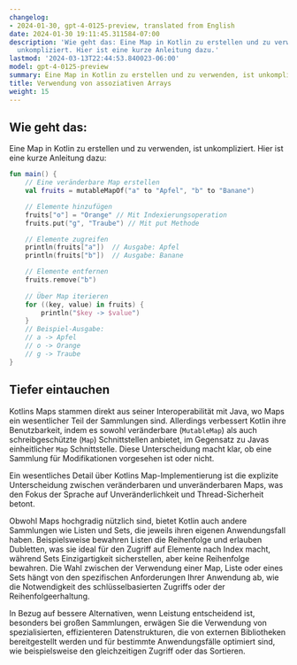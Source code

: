 ```yaml
---
changelog:
- 2024-01-30, gpt-4-0125-preview, translated from English
date: 2024-01-30 19:11:45.311584-07:00
description: 'Wie geht das: Eine Map in Kotlin zu erstellen und zu verwenden, ist
  unkompliziert. Hier ist eine kurze Anleitung dazu.'
lastmod: '2024-03-13T22:44:53.840023-06:00'
model: gpt-4-0125-preview
summary: Eine Map in Kotlin zu erstellen und zu verwenden, ist unkompliziert.
title: Verwendung von assoziativen Arrays
weight: 15
---
```


## Wie geht das:
Eine Map in Kotlin zu erstellen und zu verwenden, ist unkompliziert. Hier ist eine kurze Anleitung dazu:

```Kotlin
fun main() {
    // Eine veränderbare Map erstellen
    val fruits = mutableMapOf("a" to "Apfel", "b" to "Banane")

    // Elemente hinzufügen
    fruits["o"] = "Orange" // Mit Indexierungsoperation
    fruits.put("g", "Traube") // Mit put Methode

    // Elemente zugreifen
    println(fruits["a"])  // Ausgabe: Apfel
    println(fruits["b"])  // Ausgabe: Banane

    // Elemente entfernen
    fruits.remove("b")
    
    // Über Map iterieren
    for ((key, value) in fruits) {
        println("$key -> $value")
    }
    // Beispiel-Ausgabe:
    // a -> Apfel
    // o -> Orange
    // g -> Traube
}
```

## Tiefer eintauchen
Kotlins Maps stammen direkt aus seiner Interoperabilität mit Java, wo Maps ein wesentlicher Teil der Sammlungen sind. Allerdings verbessert Kotlin ihre Benutzbarkeit, indem es sowohl veränderbare (`MutableMap`) als auch schreibgeschützte (`Map`) Schnittstellen anbietet, im Gegensatz zu Javas einheitlicher `Map` Schnittstelle. Diese Unterscheidung macht klar, ob eine Sammlung für Modifikationen vorgesehen ist oder nicht.

Ein wesentliches Detail über Kotlins Map-Implementierung ist die explizite Unterscheidung zwischen veränderbaren und unveränderbaren Maps, was den Fokus der Sprache auf Unveränderlichkeit und Thread-Sicherheit betont.

Obwohl Maps hochgradig nützlich sind, bietet Kotlin auch andere Sammlungen wie Listen und Sets, die jeweils ihren eigenen Anwendungsfall haben. Beispielsweise bewahren Listen die Reihenfolge und erlauben Dubletten, was sie ideal für den Zugriff auf Elemente nach Index macht, während Sets Einzigartigkeit sicherstellen, aber keine Reihenfolge bewahren. Die Wahl zwischen der Verwendung einer Map, Liste oder eines Sets hängt von den spezifischen Anforderungen Ihrer Anwendung ab, wie die Notwendigkeit des schlüsselbasierten Zugriffs oder der Reihenfolgeerhaltung.

In Bezug auf bessere Alternativen, wenn Leistung entscheidend ist, besonders bei großen Sammlungen, erwägen Sie die Verwendung von spezialisierten, effizienteren Datenstrukturen, die von externen Bibliotheken bereitgestellt werden und für bestimmte Anwendungsfälle optimiert sind, wie beispielsweise den gleichzeitigen Zugriff oder das Sortieren.
